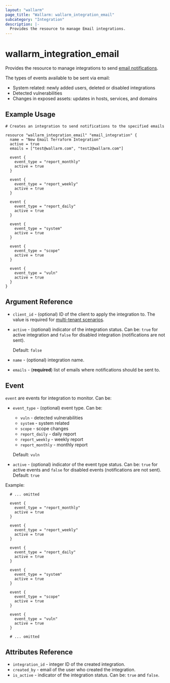 ```yaml
---
layout: "wallarm"
page_title: "Wallarm: wallarm_integration_email"
subcategory: "Integration"
description: |-
  Provides the resource to manage Email integrations.
---
```


# wallarm_integration_email

Provides the resource to manage integrations to send [email notifications][1].

The types of events available to be sent via email:
- System related: newly added users, deleted or disabled integrations
- Detected vulnerabilities
- Changes in exposed assets: updates in hosts, services, and domains

## Example Usage

```hcl
# Creates an integration to send notifications to the specified emails

resource "wallarm_integration_email" "email_integration" {
  name = "New Email Terraform Integration"
  active = true
  emails = ["test@wallarm.com", "test2@wallarm.com"]
  
  event {
    event_type = "report_monthly"
    active = true
  }
  
  event {
    event_type = "report_weekly"
    active = true
  }

  event {
    event_type = "report_daily"
    active = true
  }

  event {
    event_type = "system"
    active = true
  }

  event {
    event_type = "scope"
    active = true
  }
  
  event {
    event_type = "vuln"
    active = true
  }
}
```


## Argument Reference

* `client_id` - (optional) ID of the client to apply the integration to. The value is required for [multi-tenant scenarios][2].
* `active` - (optional) indicator of the integration status. Can be: `true` for active integration and `false` for disabled integration (notifications are not sent).

  Default: `false`
* `name` - (optional) integration name.
* `emails` - (**required**) list of emails where notifications should be sent to.

## Event

`event` are events for integration to monitor. Can be:

* `event_type` - (optional) event type. Can be:
  - `vuln` - detected vulnerabilities
  - `system` - system related
  - `scope` - scope changes
  - `report_daily` - daily report
  - `report_weekly` - weekly report
  - `report_monthly` - monthly report

  Default: `vuln`
* `active` - (optional) indicator of the event type status. Can be: `true` for active events and `false` for disabled events (notifications are not sent). 
Default: `true`


Example:

```hcl
  # ... omitted

  event {
    event_type = "report_monthly"
    active = true
  }
  
  event {
    event_type = "report_weekly"
    active = true
  }

  event {
    event_type = "report_daily"
    active = true
  }

  event {
    event_type = "system"
    active = true
  }

  event {
    event_type = "scope"
    active = true
  }
  
  event {
    event_type = "vuln"
    active = true
  }

  # ... omitted
```

## Attributes Reference

* `integration_id` - integer ID of the created integration.
* `created_by` - email of the user who created the integration.
* `is_active` - indicator of the integration status. Can be: `true` and `false`.

[1]: https://docs.wallarm.com/user-guides/settings/integrations/email/
[2]: https://docs.wallarm.com/installation/multi-tenant/overview/
